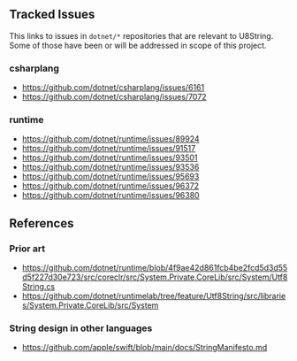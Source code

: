 ## Tracked Issues
This links to issues in `dotnet/*` repositories that are relevant to U8String.
Some of those have been or will be addressed in scope of this project.

### csharplang
- https://github.com/dotnet/csharplang/issues/6161
- https://github.com/dotnet/csharplang/issues/7072

### runtime
- https://github.com/dotnet/runtime/issues/89924
- https://github.com/dotnet/runtime/issues/91517
- https://github.com/dotnet/runtime/issues/93501
- https://github.com/dotnet/runtime/issues/93536
- https://github.com/dotnet/runtime/issues/95693
- https://github.com/dotnet/runtime/issues/96372
- https://github.com/dotnet/runtime/issues/96380

## References
### Prior art
- https://github.com/dotnet/runtime/blob/4f9ae42d861fcb4be2fcd5d3d55d5f227d30e723/src/coreclr/src/System.Private.CoreLib/src/System/Utf8String.cs
- https://github.com/dotnet/runtimelab/tree/feature/Utf8String/src/libraries/System.Private.CoreLib/src/System

### String design in other languages
- https://github.com/apple/swift/blob/main/docs/StringManifesto.md
